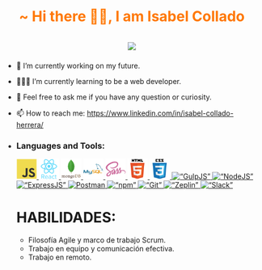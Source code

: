 <h1 align="center" style="color:#ff7800">
~ Hi there 👋🏻,  I am Isabel Collado
</h1>
<h2 align="center">
    <a href="https://git.io/typing-svg">
        <img src="https://readme-typing-svg.herokuapp.com?font=Fira+Code&pause=1000&color=1ADCCDF3&width=435&lines=Jr.+full-stack+developer%F0%9F%91%A9%F0%9F%8F%BC%E2%80%8D%F0%9F%92%BB">
    </a>
</h2>

- 🔭 I’m currently working on my future.
- 👩🏼‍💻 I’m currently learning to be a web developer.
- 💬 Feel free to ask me if you have any question or curiosity.
- 📫 How to reach me: https://www.linkedin.com/in/isabel-collado-herrera/

- <h3 align="left">Languages and Tools:</h3>
  <p align="left">
      <a href="https://developer.mozilla.org/en-US/docs/Web/JavaScript" target="_blank" rel="noreferrer"> <img src="https://raw.githubusercontent.com/devicons/devicon/master/icons/javascript/javascript-original.svg" alt="JavaScript" width="40" height="40"/> </a>
      <a href="https://reactjs.org/" target="_blank" rel="noreferrer"> <img src="https://raw.githubusercontent.com/devicons/devicon/master/icons/react/react-original-wordmark.svg" alt="React JS" width="40" height="40"/> </a>
      <a href="https://www.mongodb.com/" target="_blank" rel="noreferrer"> <img src="https://raw.githubusercontent.com/devicons/devicon/master/icons/mongodb/mongodb-original-wordmark.svg" alt="MongoDB" width="40" height="40"/> </a>
      <a href="https://www.mysql.com/" target="_blank" rel="noreferrer"> <img src="https://raw.githubusercontent.com/devicons/devicon/master/icons/mysql/mysql-original-wordmark.svg" alt="MySQL" width="40" height="40"/> </a>
      <a href="https://sass-lang.com" target="_blank" rel="noreferrer"> <img src="https://raw.githubusercontent.com/devicons/devicon/master/icons/sass/sass-original.svg" alt="SASS" width="40" height="40"/> </a>
      <a href="https://www.w3.org/html/" target="_blank" rel="noreferrer"> <img src="https://raw.githubusercontent.com/devicons/devicon/master/icons/html5/html5-original-wordmark.svg" alt="HTML5" width="40" height="40"/> </a> 
      <a href="https://www.w3schools.com/css/" target="_blank" rel="noreferrer"> <img src="https://raw.githubusercontent.com/devicons/devicon/master/icons/css3/css3-original-wordmark.svg" alt="CSS3" width="40" height="40"/> </a>
      <a href="https://gulpjs.com/" target="_blank" rel="noreferrer">
      <img src="https://cdn.jsdelivr.net/gh/devicons/devicon/icons/gulp/gulp-plain.svg" alt=“GulpJS” width="40" height="40"/>
      </a>
      <a href="https://nodejs.org/" target="_blank" rel="noreferrer">
      <img src="https://i.postimg.cc/Pqgtdd9b/NodeJS.png" alt=“NodeJS” width="40" height="40"/>
      </a>
      <a href="https://expressjs.com/" target="_blank" rel="noreferrer">
      <img src="https://i.postimg.cc/ydCzwv3v/Express-JS.png" alt=“ExpressJS” width="40" height="40"/>
      </a>
      <a href="https://postman.com" target="_blank" rel="noreferrer"> <img src="https://www.vectorlogo.zone/logos/getpostman/getpostman-icon.svg" alt="Postman" width="40" height="40"/> </a>
      <a href="https://www.npmjs.com/" target="_blank" rel="noreferrer">
      <img src="https://cdn.jsdelivr.net/gh/devicons/devicon/icons/npm/npm-original-wordmark.svg" alt=“npm” width="40" height="40"/>
      </a>
      <a href="https://git-scm.com/" target="_blank" rel="noreferrer">
      <img src="https://cdn.jsdelivr.net/gh/devicons/devicon/icons/git/git-original.svg" alt=“Git” width="40" height="40"/>
      </a>
      <a href="https://zeplin.io/" target="_blank" rel="noreferrer">
      <img src="https://www.lennu.net/wp-content/uploads/2015/11/zeplin_logo-523x510.png" alt=“Zeplin” width="40" height="40"/>
      </a>
      <a href="https://slack.com/" target="_blank" rel="noreferrer">
      <img src="https://cdn.jsdelivr.net/gh/devicons/devicon/icons/slack/slack-original.svg" alt=“Slack” width="40" height="40"/>
      </a>
  </p>
  
  #  HABILIDADES:  
    - Filosofía Agile y marco de trabajo Scrum.  
    - Trabajo en equipo y comunicación efectiva.  
    - Trabajo en remoto.  
